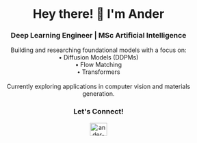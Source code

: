 <h1 align="center">Hey there! 👋 I'm Ander</h1>

<h3 align="center">Deep Learning Engineer | MSc Artificial Intelligence</h3>

<p align="center">
  Building and researching foundational models with a focus on:<br>
  • Diffusion Models (DDPMs)<br>
  • Flow Matching<br>
  • Transformers<br><br>
  Currently exploring applications in computer vision and materials generation.
</p>

<h3 align="center">Let's Connect!</h3>
<p align="center">
  <a href="https://www.linkedin.com/in/anderdorado" target="blank">
    <img align="center" src="https://raw.githubusercontent.com/rahuldkjain/github-profile-readme-generator/master/src/images/icons/Social/linked-in-alt.svg" alt="ander-dorado" height="30" width="40" />
  </a>
</p>
